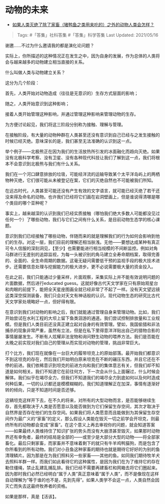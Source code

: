 # 动物的未来

- [如果人类灭绝了除了家畜（猪鸭鱼之类用来吃的）之外的动物人类会怎样？](https://www.zhihu.com/question/287215837/answer/453889614)

>Tags: #「答集」社科答集  #「答集」科学答集
>Last Updated: 2021/05/16

谢邀……不过为什么邀请我的都是演化论问题？

实际上，你所描述的这种情况正在发生之中，因为自身的发展，作为总体的人类将会与越来越多的动物建立相当直接的关系。

什么叫做人类与动物建立关系？

这分为几个阶段：

首先，人类开始对动物造成（往往是无意识的）生存方式层面的影响；

随之，人类开始意识到这种影响；

接着人类开始管理这种影响，并通过管理这种影响来管理动物的生存。

为方便讨论起见，我们将这三阶段分别称为接触、理解与管理。

在接触阶段，有大量的动物种群在人类甚至还没有意识到自己已经与之发生接触的时候已经灭绝。意味深长的是，我们甚至无法准确的认识到这一点。

举个例子——北极熊正在因为我们的生活放热所引发的冰面融化而趋向灭绝。如果没有北极科学考察、没有卫星、没有各种现代科技让我们了解到这一点，我们将根本不会意识到北极熊与我们有什么关系。

我们在一个河口肆意排放的垃圾，可能经洋流的运输导致某个太平洋岛屿上的两栖物种灭绝，它们很可能从未被登记在案，它们的灭绝自然也不可能被我们所知。

在远古时代，人类甚至可能还没有产生有效的文字语言，就可能已经灭绝了若干还没来得及命名的动物。也许我们已经将它们画在岩洞壁画上，但是谁说得清哪是哪个类目的哪个亚种呢？

事实上，越来越深的认识到我们已经实质接触（哪怕我们绝大多数人可能都没见过任何一个）了哪些动物，我们与它们之间有什么关系，是目前动物生态学的核心课题。

意识到我们已经接触了哪些动物，伴随而来的就是理解我们的行为如何会影响到他们的生存。对这一层，我们目前的理解还相当肤浅。无他——要想达成某种有真正可令人信服的深刻洞见，【至少】也需要能进行相当规模的不间断监控。例如对角马群进行无差别的追踪监视，为每一头被识别的角马建立全寿命期档案，取得完善的、全面的、全生命周期的数据。这毫无疑问需要低干预的监视手段的极大技术进步。还需要信息处理与挖掘能力的极大进步。更不必说需要极大量的资金投入。

在此之前，我们只能通过少量采样，片面观察，采集实际上并不能有效说明问题的片面数据，然后进行educated guess。这就好像古代天文学家在只有原始观星台和肉眼的前提下，能把全天星座图画全就已经非常了不起了一样。没有天文望远镜这类深空探测装备，我们只会对天文有神话般的认识。现代动物生态的研究比古代天文学家处境略好一点，但好得有限。

在意识到我们对动物的影响之后，我们就能通过管理自身来管理动物。比如，我们开始尝试在水利工程的大坝上留下鱼类洄游的通道。我们尝试控制排放量和工业规模。但是我们人类目前还没真正建立起对自身的有效管理。譬如，我国偷猎和非法捕杀的现象非常严重，虽然有立法，但是在私下里得意洋洋贴出自己的猎物合影的事情屡屡发生。不断有人炫耀非法宠物和询问野生动物的喂养方法。我们是否能在太晚之前实现对我们自己的管理从而实现对动物的管理，挑战非常巨大。

打个比方，我们现在就像在一台巨大的履带坦克上的原始部落。最开始我们都意识不到这坦克的存在，然后我们开始明白原来坦克在不断的碾压东西，并且它还在不停的前进。我们依稀意识到坦克的前进方向和我们的集体意志有关，但我们却不知道是如何相关。我们不知道它在前往何方，下一次会从什么上面辗过，什么时候会解体。我们似乎在竭尽全力，但我们不知道我们的竭尽全力到底如何以及何时造成何种后果。一切的认识都还是模模糊糊的。我们知道理解正在加深，事情有逐渐好转的倾向，只是不知道时间是否还够。

这辆坦克这样开下去，在不久的将来，对所有的大型动物而言，是否能够继续生存，首先都取决于人类是否愿意以及能否做到为它们保留生存空间，其次才取决于自然界是否存在他们的生存空间。如果我们将人类愿意而且能做到为其保留生存空间作为最广义的“家畜”的定义，那么假设人类能在毁灭一切之前学会开坦克，则最终所有的动物都会变成“家畜”。在这个意义上再去审视你的问题，就会知道答案——如果最终人类维持住了知识扩张的势头而没有大崩溃甚至毁灭，如果那时动物界还有幸免者，最终的结局是全部的——或至少是大部分大型的动物——将全部家畜化。最后只剩家畜，而家畜并不意味着剩下的就只有牛羊鸡鸭猫狗，而是包含了你所看到的所有动物。我们对小丑鱼这种家畜的期待也就是期待它好好的为别的鱼清理鳞片。因为那是在为我们照料另一些家畜——其他的鱼。如同我们期待牧羊犬去照料羊群一样。而我们如此看待它的这种属性，是因为我们在为了维持它的存在勒住缰绳，禁止乱建乱捕乱排。我们已经不需要再建畜栏和网箱去将它们圈起来。因为那时我们必然已经明白“属于人类”真正意味着“属于人类”，而不是像现在这样自动理解为“等于谁的也不是，先到先得”。如果人类学不会这一点，人类自然会因灭亡而失去这最终牧养者的资格。

  
如果是那样，真是【活该】。